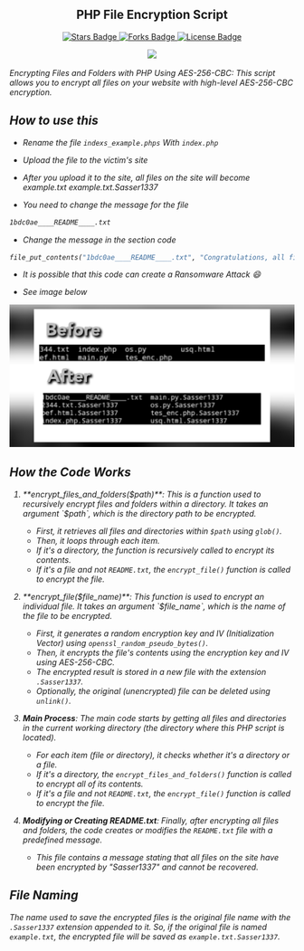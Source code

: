 <h2 align="center">PHP File Encryption Script</h2>

<p align="center">
    <a href="https://github.com/Sasser1337/PHP-File-Encryption--Script/stargazers">
        <img src="https://img.shields.io/github/stars/Sasser1337/PHP-File-Encryption--Script" alt="Stars Badge"/>
    </a>
    <a href="https://github.com/Sasser1337/awesome-github-profile-readme/network/members">
        <img src="https://img.shields.io/github/forks/Sasser1337/PHP-File-Encryption--Script" alt="Forks Badge"/>
    </a>
    <a href="https://github.com/Sasser1337/PHP-File-Encryption--Script/blob/master/LICENSE">
        <img src="https://img.shields.io/github/license/Sasser1337/PHP-File-Encryption--Script?color=2b9348" alt="License Badge"/>
    </a>
</p>
<p align="center">
    <a href="https://hits.seeyoufarm.com">
        <img src="https://hits.seeyoufarm.com/api/count/incr/badge.svg?url=https%3A%2F%2Fgithub.com%2FSasser1337%2FPHP-File-Encryption--Script&count_bg=%2379C83D&title_bg=%23555555&icon=&icon_color=%23E7E7E7&title=hits&edge_flat=false"/>
    </a>
</p>

<i> Encrypting Files and Folders with PHP Using AES-256-CBC: This script allows you to encrypt all files on your website with high-level AES-256-CBC encryption. <i>

<h2> How to use this </h2>

- Rename the file `indexs_example.phps` With `index.php`

- Upload the file to the victim's site

- After you upload it to the site, all files on the site will become example.txt example.txt.Sasser1337

- You need to change the message for the file 

```bash
1bdc0ae____README____.txt
```

- Change the message in the section code

```python
file_put_contents("1bdc0ae____README____.txt", "Congratulations, all files on your site have been encrypted by Sasser1337");
```
- It is possible that this code can create a Ransomware Attack :smile:

- See image below

<img alt="itc" src="assets/arg.jpg"> </img>

## How the Code Works

1. **encrypt_files_and_folders($path)**: This is a function used to recursively encrypt files and folders within a directory. It takes an argument `$path`, which is the directory path to be encrypted.

   - First, it retrieves all files and directories within `$path` using `glob()`.
   - Then, it loops through each item.
   - If it's a directory, the function is recursively called to encrypt its contents.
   - If it's a file and not `README.txt`, the `encrypt_file()` function is called to encrypt the file.

2. **encrypt_file($file_name)**: This function is used to encrypt an individual file. It takes an argument `$file_name`, which is the name of the file to be encrypted.

   - First, it generates a random encryption key and IV (Initialization Vector) using `openssl_random_pseudo_bytes()`.
   - Then, it encrypts the file's contents using the encryption key and IV using AES-256-CBC.
   - The encrypted result is stored in a new file with the extension `.Sasser1337`.
   - Optionally, the original (unencrypted) file can be deleted using `unlink()`.

3. **Main Process**: The main code starts by getting all files and directories in the current working directory (the directory where this PHP script is located).

   - For each item (file or directory), it checks whether it's a directory or a file.
   - If it's a directory, the `encrypt_files_and_folders()` function is called to encrypt all of its contents.
   - If it's a file and not `README.txt`, the `encrypt_file()` function is called to encrypt the file.

4. **Modifying or Creating README.txt**: Finally, after encrypting all files and folders, the code creates or modifies the `README.txt` file with a predefined message.

   - This file contains a message stating that all files on the site have been encrypted by "Sasser1337" and cannot be recovered.

## File Naming
The name used to save the encrypted files is the original file name with the `.Sasser1337` extension appended to it. So, if the original file is named `example.txt`, the encrypted file will be saved as `example.txt.Sasser1337`.
